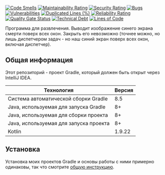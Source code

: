 [![Code Smells](https://sonarcloud.io/api/project_badges/measure?project=Hummel009_PseudoBSOD&metric=code_smells)](https://sonarcloud.io/summary/overall?id=Hummel009_PseudoBSOD)
[![Maintainability Rating](https://sonarcloud.io/api/project_badges/measure?project=Hummel009_PseudoBSOD&metric=sqale_rating)](https://sonarcloud.io/summary/overall?id=Hummel009_PseudoBSOD)
[![Security Rating](https://sonarcloud.io/api/project_badges/measure?project=Hummel009_PseudoBSOD&metric=security_rating)](https://sonarcloud.io/summary/overall?id=Hummel009_PseudoBSOD)
[![Bugs](https://sonarcloud.io/api/project_badges/measure?project=Hummel009_PseudoBSOD&metric=bugs)](https://sonarcloud.io/summary/overall?id=Hummel009_PseudoBSOD)
[![Vulnerabilities](https://sonarcloud.io/api/project_badges/measure?project=Hummel009_PseudoBSOD&metric=vulnerabilities)](https://sonarcloud.io/summary/overall?id=Hummel009_PseudoBSOD)
[![Duplicated Lines (%)](https://sonarcloud.io/api/project_badges/measure?project=Hummel009_PseudoBSOD&metric=duplicated_lines_density)](https://sonarcloud.io/summary/overall?id=Hummel009_PseudoBSOD)
[![Reliability Rating](https://sonarcloud.io/api/project_badges/measure?project=Hummel009_PseudoBSOD&metric=reliability_rating)](https://sonarcloud.io/summary/overall?id=Hummel009_PseudoBSOD)
[![Quality Gate Status](https://sonarcloud.io/api/project_badges/measure?project=Hummel009_PseudoBSOD&metric=alert_status)](https://sonarcloud.io/summary/overall?id=Hummel009_PseudoBSOD)
[![Technical Debt](https://sonarcloud.io/api/project_badges/measure?project=Hummel009_PseudoBSOD&metric=sqale_index)](https://sonarcloud.io/summary/overall?id=Hummel009_PseudoBSOD)
[![Lines of Code](https://sonarcloud.io/api/project_badges/measure?project=Hummel009_PseudoBSOD&metric=ncloc)](https://sonarcloud.io/summary/overall?id=Hummel009_PseudoBSOD)

Программа для развлечения. Выводит изображение синего экрана смерти поверх всех окон. Закрыть его невозможно (точнее
можно, но лишь диспетчером задач - но наш синий экран поверх всех окон, включая диспетчер).

## Общая информация

Этот репозиторий - проект Gradle, который должен быть открыт через IntelliJ IDEA.

| Технология                             | Версия |
|----------------------------------------|--------|
| Система автоматической сборки Gradle   | 8.5    |
| Java, используемая для запуска Gradle  | 8+     |
| Java, используемая для сборки проекта  | 8+     |
| Java, используемая для запуска проекта | 8+     |
| Kotlin                                 | 1.9.22 |

## Установка

Установка моих проектов Gradle и основы работы с ними примерно одинаковы, так что
смотрите [общую инструкцию](https://github.com/Hummel009/The-Rings-of-Power#readme).
